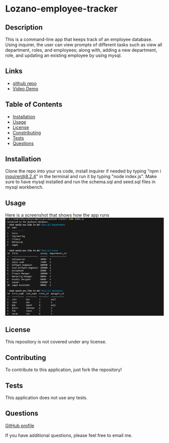 # Lozano-employee-tracker

## Description
This is a command-line app that keeps track of an employee database.  Using inquirer, the user can view prompts of different tasks such as view all department, roles, and employees; along with, adding a new department, role, and updating an existing employee by using mysql. 

## Links
- [github repo](https://github.com/klozano17/lozano-employee-tracker)
- [Video Demo](https://drive.google.com/file/d/1OHwh7dVS5d-Zop_z7ggKMJGg67sL2nic/view)

## Table of Contents
- [Installation](#installation)  
- [Usage](#usage)  
- [License](#license)  
- [Constributing](#contributing)  
- [Tests](#tests)  
- [Questions](#questions)

## Installation
Clone the repo into your vs code, install inquirer if needed by typing "npm i inquirer@8.2.4" in the terminal and run it by typing "node index.js". Make sure to have mysql installed and run the schema.sql and seed.sql files in mysql workbench.

## Usage
Here is a screenshot that shows how the app runs
![Demo of Employee Tracker App](./assets/employeeTracker.png)

## License
This repository is not covered under any license.

## Contributing
To contribute to this application, just fork the repository!

## Tests
This application does not use any tests.

## Questions
[GitHub profile](https://www.github.com/klozano17)    

If you have additional questions, please feel free to email me.